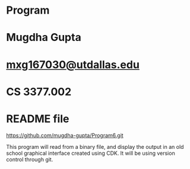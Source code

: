 # Program
# Mugdha Gupta
# mxg167030@utdallas.edu
# CS 3377.002
# README file

https://github.com/mugdha-gupta/Program6.git

This program will read from a binary file, and display the output in an old school graphical interface created using CDK. It will be using version control through git.
